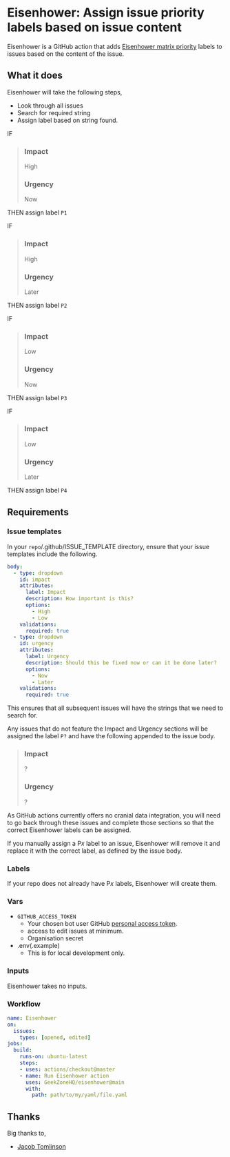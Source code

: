 # Eisenhower: Assign issue priority labels based on issue content
Eisenhower is a GitHub action that adds [Eisenhower matrix priority](https://youtu.be/tT89OZ7TNwc) 
labels to issues based on the content of the issue.

## What it does

Eisenhower will take the following steps,
- Look through all issues
- Search for required string
- Assign label based on string found. 

IF

> ### Impact
> High
> 
> ### Urgency
> Now

THEN assign label `P1`

IF

> ### Impact
> High
> 
> ### Urgency
> Later

THEN assign label `P2`

IF

> ### Impact
> Low
> 
> ### Urgency
> Now

THEN assign label `P3`

IF

> ### Impact
> Low
> 
> ### Urgency
> Later

THEN assign label `P4`

## Requirements
### Issue templates
In your `repo`/.github/ISSUE_TEMPLATE directory, ensure that your issue templates include the following.
```yml
body:
  - type: dropdown
    id: impact
    attributes:
      label: Impact
      description: How important is this?
      options:
        - High
        - Low
    validations:
      required: true
  - type: dropdown
    id: urgency
    attributes:
      label: Urgency
      description: Should this be fixed now or can it be done later?
      options:
        - Now
        - Later
    validations:
      required: true
```

This ensures that all subsequent issues will have the strings that we need to search for.

Any issues that do not feature the Impact and Urgency sections will be 
assigned the label `P?` and have 
the following appended to the issue body.
> ### Impact
> ?
> 
> ### Urgency
> ?

As GitHub actions currently offers no 
cranial data integration, you will need to go back through these issues
and complete those sections so that the correct Eisenhower labels can be 
assigned.

If you manually assign a P*x* label to an issue, Eisenhower will 
remove it and replace it with the correct label, as defined by the issue body.

### Labels
If your repo does not already have P*x* labels, Eisenhower will create them.

### Vars
- `GITHUB_ACCESS_TOKEN`
  - Your chosen bot user GitHub [personal access token](https://github.com/settings/tokens).
  - access to edit issues at minimum.
  - Organisation secret
- .env(.example)
  - This is for local development only.

### Inputs
Eisenhower takes no inputs.

### Workflow
```yml
name: Eisenhower
on:
  issues:
    types: [opened, edited]
jobs:
  build:
    runs-on: ubuntu-latest
    steps:
    - uses: actions/checkout@master
    - name: Run Eisenhower action
      uses: GeekZoneHQ/eisenhower@main
      with:
        path: path/to/my/yaml/file.yaml
```

## Thanks
Big thanks to,
- [Jacob Tomlinson](https://jacobtomlinson.dev/posts/2019/creating-github-actions-in-python/)